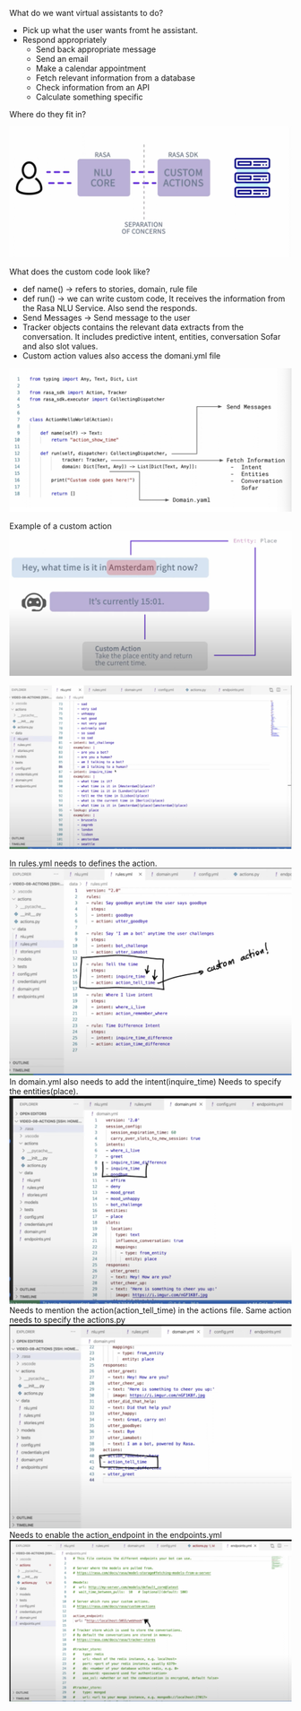 What do we want virtual assistants to do?

- Pick up what the user wants fromt he assistant.
- Respond appropriately
  - Send back appropriate message
  - Send an email
  - Make a calendar appointment
  - Fetch relevant information from a database
  - Check information from an API
  - Calculate something specific

Where do they fit in?

![image](/assets/Pasted%20image%2020230125080436.png)

What does the custom code look like?

- def name() -> refers to stories, domain, rule file
- def run() -> we can write custom code, It receives the information from the Rasa NLU Service. Also send the responds.
- Send Messages -> Send message to the user
- Tracker objects contains the relevant data extracts from the conversation. It includes predictive intent, entities, conversation Sofar and also slot values.
- Custom action values also access the domani.yml file

![image](/assets/Pasted%20image%2020230125080715.png)

Example of a custom action
![image](/assets/Pasted%20image%2020230125081517.png)

![image](/assets/Pasted%20image%2020230125173832.png)

In rules.yml needs to defines the action.
![image](/assets/Pasted%20image%2020230125174129.png)
In domain.yml also needs to add the intent(inquire_time)
Needs to specify the entities(place).
![image](/assets/Pasted%20image%2020230125174155.png)
Needs to mention the action(action_tell_time) in the actions file. Same action needs to specify the actions.py
![image](/assets/Pasted%20image%2020230125174736.png)
Needs to enable the action_endpoint in the endpoints.yml
![image](/assets/Pasted%20image%2020230125182153.png)
